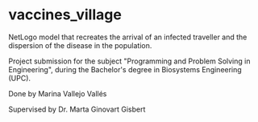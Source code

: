 # vaccines_village

NetLogo model that recreates the arrival of an infected traveller and the dispersion of the disease in the population.

Project submission for the subject "Programming and Problem Solving in Engineering", during the Bachelor's degree in Biosystems Engineering (UPC).

Done by Marina Vallejo Vallés

Supervised by Dr. Marta Ginovart Gisbert

